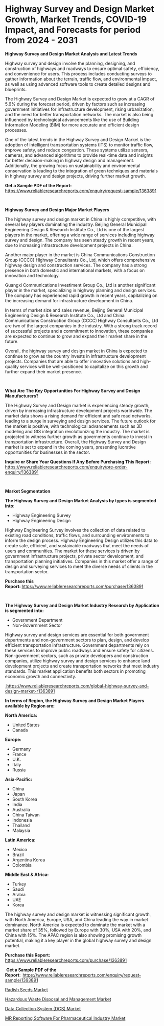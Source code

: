 <p><h1>Highway Survey and Design Market Growth, Market Trends, COVID-19 Impact, and Forecasts for period from 2024 - 2031</h1></p><p><strong>Highway Survey and Design Market Analysis and Latest Trends</strong></p>
<p><p>Highway survey and design involve the planning, designing, and construction of highways and roadways to ensure optimal safety, efficiency, and convenience for users. This process includes conducting surveys to gather information about the terrain, traffic flow, and environmental impact, as well as using advanced software tools to create detailed designs and blueprints.</p><p>The Highway Survey and Design Market is expected to grow at a CAGR of 5.6% during the forecast period, driven by factors such as increasing government initiatives for infrastructure development, rising urbanization, and the need for better transportation networks. The market is also being influenced by technological advancements like the use of Building Information Modeling (BIM) for more accurate and efficient design processes.</p><p>One of the latest trends in the Highway Survey and Design Market is the adoption of intelligent transportation systems (ITS) to monitor traffic flow, improve safety, and reduce congestion. These systems utilize sensors, cameras, and advanced algorithms to provide real-time data and insights for better decision-making in highway design and management. Additionally, the growing focus on sustainability and environmental conservation is leading to the integration of green techniques and materials in highway survey and design projects, driving further market growth.</p></p>
<p><strong>Get a Sample PDF of the Report:&nbsp;</strong> <a href="https://www.reliableresearchreports.com/enquiry/request-sample/1363891">https://www.reliableresearchreports.com/enquiry/request-sample/1363891</a></p>
<p>&nbsp;</p>
<p><strong>Highway Survey and Design Major Market Players</strong></p>
<p><p>The highway survey and design market in China is highly competitive, with several key players dominating the industry. Beijing General Municipal Engineering Design & Research Institute Co., Ltd is one of the largest players in the market, offering a wide range of services including highway survey and design. The company has seen steady growth in recent years, due to increasing infrastructure development projects in China.</p><p>Another major player in the market is China Communications Construction Group (CCCC) Highway Consultants Co., Ltd, which offers comprehensive highway design and construction services. The company has a strong presence in both domestic and international markets, with a focus on innovation and technology.</p><p>Guangxi Communications Investiment Group Co., Ltd is another significant player in the market, specializing in highway planning and design services. The company has experienced rapid growth in recent years, capitalizing on the increasing demand for infrastructure development in China.</p><p>In terms of market size and sales revenue, Beijing General Municipal Engineering Design & Research Institute Co., Ltd and China Communications Construction Group (CCCC) Highway Consultants Co., Ltd are two of the largest companies in the industry. With a strong track record of successful projects and a commitment to innovation, these companies are expected to continue to grow and expand their market share in the future.</p><p>Overall, the highway survey and design market in China is expected to continue to grow as the country invests in infrastructure development projects. Companies that are able to offer innovative solutions and high-quality services will be well-positioned to capitalize on this growth and further expand their market presence.</p></p>
<p>&nbsp;</p>
<p><strong>What Are The Key Opportunities For Highway Survey and Design Manufacturers?</strong></p>
<p><p>The Highway Survey and Design market is experiencing steady growth, driven by increasing infrastructure development projects worldwide. The market data shows a rising demand for efficient and safe road networks, leading to a surge in surveying and design services. The future outlook for the market is positive, with technological advancements such as 3D modeling and GIS integration revolutionizing the industry. The market is projected to witness further growth as governments continue to invest in transportation infrastructure. Overall, the Highway Survey and Design market is set to expand in the coming years, presenting lucrative opportunities for businesses in the sector.</p></p>
<p><strong>Inquire or Share Your Questions If Any Before Purchasing This Report:</strong> <a href="https://www.reliableresearchreports.com/enquiry/pre-order-enquiry/1363891">https://www.reliableresearchreports.com/enquiry/pre-order-enquiry/1363891</a></p>
<p>&nbsp;</p>
<p><strong>Market Segmentation</strong></p>
<p><strong>The Highway Survey and Design Market Analysis by types is segmented into:</strong></p>
<p><ul><li>Highway Engineering Survey</li><li>Highway Engineering Design</li></ul></p>
<p><p>Highway Engineering Survey involves the collection of data related to existing road conditions, traffic flows, and surrounding environments to inform the design process. Highway Engineering Design utilizes this data to create safe, efficient, and sustainable roadways that meet the needs of users and communities. The market for these services is driven by government infrastructure projects, private sector development, and transportation planning initiatives. Companies in this market offer a range of design and surveying services to meet the diverse needs of clients in the transportation sector.</p></p>
<p><strong>Purchase this Report:&nbsp;</strong><a href="https://www.reliableresearchreports.com/purchase/1363891">https://www.reliableresearchreports.com/purchase/1363891</a></p>
<p>&nbsp;</p>
<p><strong>The Highway Survey and Design Market Industry Research by Application is segmented into:</strong></p>
<p><ul><li>Government Department</li><li>Non-Government Sector</li></ul></p>
<p><p>Highway survey and design services are essential for both government departments and non-government sectors to plan, design, and develop efficient transportation infrastructure. Government departments rely on these services to improve public roadways and ensure safety for citizens. Non-government sectors, such as private developers and construction companies, utilize highway survey and design services to enhance land development projects and create transportation networks that meet industry standards. This market application benefits both sectors in promoting economic growth and connectivity.</p></p>
<p><a href="https://www.reliableresearchreports.com/global-highway-survey-and-design-market-r1363891">&nbsp;https://www.reliableresearchreports.com/global-highway-survey-and-design-market-r1363891</a></p>
<p><strong>In terms of Region, the Highway Survey and Design Market Players available by Region are:</strong></p>
<p>
    <p> <strong> North America: </strong>
        <ul>
            <li>United States</li>
            <li>Canada</li>
        </ul>
        </p> 
    <p> <strong> Europe: </strong>
        <ul>
            <li>Germany</li>
            <li>France</li>
            <li>U.K.</li>
            <li>Italy</li>
            <li>Russia</li>
        </ul>
        </p> 
    <p> <strong> Asia-Pacific: </strong>
        <ul>
            <li>China</li>
            <li>Japan</li>
            <li>South Korea</li>
            <li>India</li>
            <li>Australia</li>
            <li>China Taiwan</li>
            <li>Indonesia</li>
            <li>Thailand</li>
            <li>Malaysia</li>
        </ul>
        </p> 
    <p> <strong> Latin America: </strong>
        <ul>
            <li>Mexico</li>
            <li>Brazil</li>
            <li>Argentina Korea</li>
            <li>Colombia</li>
        </ul>
        </p> 
    <p> <strong> Middle East & Africa: </strong>
        <ul>
            <li>Turkey</li>
            <li>Saudi</li>
            <li>Arabia</li>
            <li>UAE</li>
            <li>Korea</li>
        </ul>
    </p>
    </p>
<p><p>The highway survey and design market is witnessing significant growth, with North America, Europe, USA, and China leading the way in market dominance. North America is expected to dominate the market with a market share of 35%, followed by Europe with 30%, USA with 20%, and China with 15%. The APAC region is also showing promising growth potential, making it a key player in the global highway survey and design market.</p></p>
<p><strong>Purchase this Report: </strong><a href="https://www.reliableresearchreports.com/purchase/1363891">https://www.reliableresearchreports.com/purchase/1363891</a></p>
<p>&nbsp;<strong>Get a Sample PDF of the Report:&nbsp;&nbsp;</strong><a href="https://www.reliableresearchreports.com/enquiry/request-sample/1363891">https://www.reliableresearchreports.com/enquiry/request-sample/1363891</a></p>
<p><strong></strong></p>
<p><p><a href="https://www.linkedin.com/pulse/radish-seeds-market-dynamics-2024-2031-also-its-trends-projections-kwhxe">Radish Seeds Market</a></p><p><a href="https://github.com/edytherolanlouisejk1miz0wig/Market-Research-Report-List-2/blob/main/hazardous-waste-disposal-and-management-market.md">Hazardous Waste Disposal and Management Market</a></p><p><a href="https://github.com/EunaWiegad2023/Market-Research-Report-List-1/blob/main/data-collection-system-dcs-market.md">Data Collection System (DCS) Market</a></p><p><a href="https://www.linkedin.com/pulse/mr-reporting-software-pharmaceutical-industry-market-provides-x2etf">MR Reporting Software For Pharmaceutical Industry Market</a></p></p>